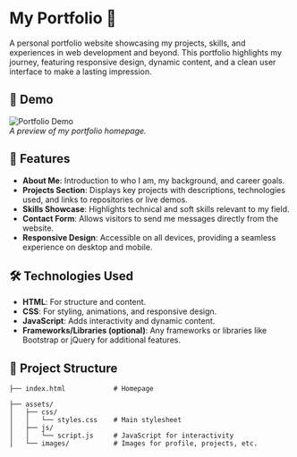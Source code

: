 # My Portfolio 💼

A personal portfolio website showcasing my projects, skills, and experiences in web development and beyond. This portfolio highlights my journey, featuring responsive design, dynamic content, and a clean user interface to make a lasting impression.

## 📸 Demo

![Portfolio Demo](link-to-your-portfolio-screenshot)  
*A preview of my portfolio homepage.*

## 🚀 Features

- **About Me**: Introduction to who I am, my background, and career goals.
- **Projects Section**: Displays key projects with descriptions, technologies used, and links to repositories or live demos.
- **Skills Showcase**: Highlights technical and soft skills relevant to my field.
- **Contact Form**: Allows visitors to send me messages directly from the website.
- **Responsive Design**: Accessible on all devices, providing a seamless experience on desktop and mobile.

## 🛠️ Technologies Used

- **HTML**: For structure and content.
- **CSS**: For styling, animations, and responsive design.
- **JavaScript**: Adds interactivity and dynamic content.
- **Frameworks/Libraries (optional)**: Any frameworks or libraries like Bootstrap or jQuery for additional features.

## 📂 Project Structure

```plaintext
├── index.html            # Homepage
 
├── assets/
│   ├── css/
│   │   └── styles.css    # Main stylesheet
│   ├── js/
│   │   └── script.js     # JavaScript for interactivity
│   └── images/           # Images for profile, projects, etc.
